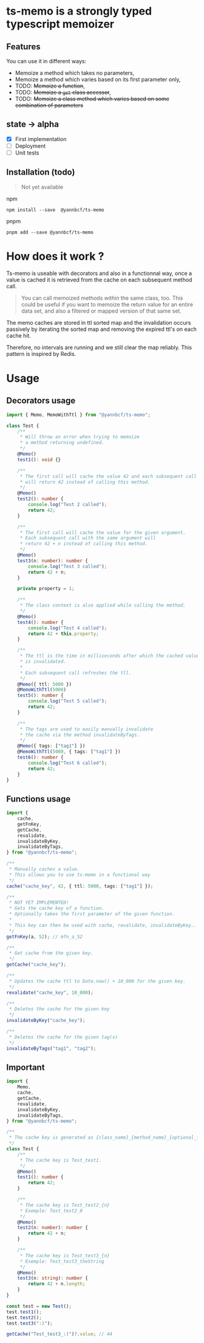 # ts-memo is a strongly typed typescript memoizer

## Features

You can use it in different ways:

-   Memoize a method which takes no parameters,
-   Memoize a method which varies based on its first parameter only,
-   TODO: ~~Memoize a function~~,
-   TODO: ~~Memoize a `get` class accessor~~,
-   TODO: ~~Memoize a class method which varies based on some combination of parameters~~

## state -> **alpha**

-   [x] First implementation
-   [ ] Deployment
-   [ ] Unit tests

## Installation (todo)

> Not yet available

npm

```
npm install --save  @yannbcf/ts-memo
```

pnpm

```
pnpm add --save @yannbcf/ts-memo
```

# How does it work ?

Ts-memo is useable with decorators and also in a functionnal way, once a value is cached it is retrieved from the cache on each subsequent method call.

> You can call memoized methods _within_ the same class, too. This could be useful if you want to memoize the return value for an entire data set, and also a filtered or mapped version of that same set.

The memo caches are stored in ttl sorted map and the invalidation occurs passively by iterating the sorted map and removing the expired ttl's on each cache hit.

Therefore, no intervals are running and we still clear the map reliably. This pattern is inspired by Redis.

# Usage

## Decorators usage

```ts
import { Memo, MemoWithTtl } from "@yannbcf/ts-memo";

class Test {
    /**
     * Will throw an error when trying to memoize
     * a method returning undefined.
     */
    @Memo()
    test1(): void {}

    /**
     * The first call will cache the value 42 and each subsequent call
     * will return 42 instead of calling this method.
     */
    @Memo()
    test2(): number {
        console.log("Test 2 called");
        return 42;
    }

    /**
     * The first call will cache the value for the given argument.
     * Each subsequent call with the same argument will
     * return 42 + n instead of calling this method.
     */
    @Memo()
    test3(n: number): number {
        console.log("Test 3 called");
        return 42 + n;
    }

    private property = 1;

    /**
     * The class context is also applied while calling the method.
     */
    @Memo()
    test4(): number {
        console.log("Test 4 called");
        return 42 + this.property;
    }

    /**
     * The ttl is the time in milliseconds after which the cached value
     * is invalidated.
     *
     * Each subsequent call refreshes the tll.
     */
    @Memo({ ttl: 5000 })
    @MemoWithTtl(5000)
    test5(): number {
        console.log("Test 5 called");
        return 42;
    }

    /**
     * The tags are used to easily manually invalidate
     * the cache via the method invalidateByTags.
     */
    @Memo({ tags: ["tag1"] })
    @MemoWithTtl(5000, { tags: ["tag1"] })
    test6(): number {
        console.log("Test 6 called");
        return 42;
    }
}
```

## Functions usage

```ts
import {
    cache,
    getFnKey,
    getCache,
    revalidate,
    invalidateByKey,
    invalidateByTags,
} from "@yannbcf/ts-memo";

/**
 * Manually caches a value.
 * This allows you to use ts-memo in a functional way
 */
cache("cache_key", 42, { ttl: 5000, tags: ["tag1"] });

/**
 * NOT YET IMPLEMENTED!
 * Gets the cache key of a function.
 * Optionally takes the first parameter of the given function.
 *
 * This key can then be used with cache, revalidate, invalidateByKey..
 */
getFnKey(a, 52); // mfn_a_52

/**
 * Get cache from the given key.
 */
getCache("cache_key");

/**
 * Updates the cache ttl to Date.now() + 10_000 for the given key.
 */
revalidate("cache_key", 10_000);

/**
 * Deletes the cache for the given key
 */
invalidateByKey("cache_key");

/**
 * Deletes the cache for the given tag(s)
 */
invalidateByTags("tag1", "tag2");
```

## Important

```ts
import {
    Memo,
    cache,
    getCache,
    revalidate,
    invalidateByKey,
    invalidateByTags,
} from "@yannbcf/ts-memo";

/**
 * The cache key is generated as {class_name}_{method_name}_{optional_first_argument}
 */
class Test {
    /**
     * The cache key is Test_test1.
     */
    @Memo()
    test1(): number {
        return 42;
    }

    /**
     * The cache key is Test_test2_{n}
     * Exemple: Test_test2_0
     */
    @Memo()
    test2(n: number): number {
        return 42 + n;
    }

    /**
     * The cache key is Test_test3_{n}
     * Exemple: Test_test3_theString
     */
    @Memo()
    test3(n: string): number {
        return 42 + n.length;
    }
}

const test = new Test();
test.test1();
test.test2();
test.test3(":)");

getCache("Test_test3_:)")?.value; // 44
```
